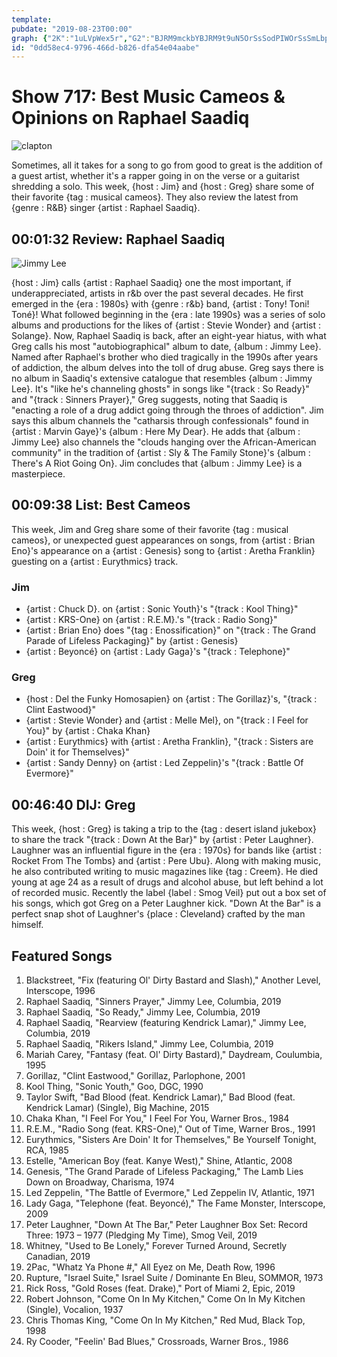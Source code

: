 ```yaml
---
template: 
pubdate: "2019-08-23T00:00"
graph: {"2K":"1uLVpWex5r","G2":"BJRM9mckbYBJRM9t9uN5OrSsSodPIWOrSsSmLbpC6LatmXJJWF6LatmS3ttlOO67FaHg414srM4OO67FBJEGjSnpzmBJEGjackW4YkFetz34ZPcXh6hz34ZPBF0T4thZoV4bV2WthZoVL3OkFthZoVmyKXypKpb5BGc5NmyKXy","25S":"BHm1GqYVo9BL9yYU3bTG"}
id: "0dd58ec4-9796-466d-b826-dfa54e04aabe"
---
```






# Show 717: Best Music Cameos & Opinions on Raphael Saadiq

![clapton](https://static.soundopinions.org/images/2019/clapton_beatles.jpg)

Sometimes, all it takes for a song to go from good to great is the addition of a guest artist, whether it's a rapper going in on the verse or a guitarist shredding a solo. This week, {host : Jim} and {host : Greg} share some of their favorite {tag : musical cameos}. They also review the latest from {genre : R&B} singer {artist : Raphael Saadiq}.



## 00:01:32 Review: Raphael Saadiq

![Jimmy Lee](https://static.soundopinions.org/assets/717/2K0.jpg)

{host : Jim} calls {artist : Raphael Saadiq} one the most important, if underappreciated, artists in r&b over the past several decades. He first emerged in the {era : 1980s} with {genre : r&b} band, {artist : Tony! Toni! Toné}! What followed beginning in the {era : late 1990s} was a series of solo albums and productions for the likes of {artist : Stevie Wonder} and {artist : Solange}. Now, Raphael Saadiq is back, after an eight-year hiatus, with what Greg calls his most "autobiographical" album to date, {album : Jimmy Lee}. Named after Raphael's brother who died tragically in the 1990s after years of addiction, the album delves into the toll of drug abuse.  Greg says there is no album in Saadiq's extensive catalogue that resembles {album : Jimmy Lee}. It's "like he's channeling ghosts" in songs like "{track : So Ready}" and "{track : Sinners Prayer}," Greg suggests, noting that Saadiq is "enacting a role of a drug addict going through the throes of addiction".  Jim says this album channels the "catharsis through confessionals" found in {artist : Marvin Gaye}'s {album : Here My Dear}. He adds that {album : Jimmy Lee} also channels the "clouds hanging over the African-American community" in the tradition of {artist : Sly & The Family Stone}'s {album : There's A Riot Going On}. Jim concludes that {album : Jimmy Lee} is a masterpiece.



## 00:09:38 List: Best Cameos

This week, Jim and Greg share some of their favorite {tag : musical cameos}, or unexpected guest appearances on songs, from {artist : Brian Eno}'s appearance on a {artist : Genesis} song to {artist : Aretha Franklin} guesting on a {artist : Eurythmics} track.


### Jim

- {artist : Chuck D}. on {artist : Sonic Youth}'s "{track : Kool Thing}"
- {artist : KRS-One} on {artist : R.E.M}.'s "{track : Radio Song}"
- {artist : Brian Eno} does "{tag : Enossification}" on "{track : The Grand Parade of Lifeless Packaging}" by {artist : Genesis}
- {artist : Beyoncé} on {artist : Lady Gaga}'s "{track : Telephone}"


### Greg

- {host : Del the Funky Homosapien} on {artist : The Gorillaz}'s, "{track : Clint Eastwood}"
- {artist : Stevie Wonder} and {artist : Melle Mel}, on "{track : I Feel for You}" by {artist : Chaka Khan}
- {artist : Eurythmics} with {artist : Aretha Franklin}, "{track : Sisters are Doin' it for Themselves}"
- {artist : Sandy Denny} on {artist : Led Zeppelin}'s "{track : Battle Of Evermore}"



## 00:46:40 DIJ: Greg

This week, {host : Greg} is taking a trip to the {tag : desert island jukebox} to share the track "{track : Down At the Bar}" by {artist : Peter Laughner}. Laughner was an influential figure in the {era : 1970s} for bands like {artist : Rocket From The Tombs} and {artist : Pere Ubu}. Along with making music, he also contributed writing to music magazines like {tag : Creem}. He died young at age 24 as a result of drugs and alcohol abuse, but left behind a lot of recorded music. Recently the label {label : Smog Veil} put out a box set of his songs, which got Greg on a Peter Laughner kick. "Down At the Bar" is a perfect snap shot of Laughner's {place : Cleveland} crafted by the man himself.



## Featured Songs

1. Blackstreet, "Fix (featuring Ol' Dirty Bastard and Slash)," Another Level, Interscope, 1996
2. Raphael Saadiq, "Sinners Prayer," Jimmy Lee, Columbia, 2019
3. Raphael Saadiq, "So Ready," Jimmy Lee, Columbia, 2019
4. Raphael Saadiq, "Rearview (featuring Kendrick Lamar)," Jimmy Lee, Columbia, 2019
5. Raphael Saadiq, "Rikers Island," Jimmy Lee, Columbia, 2019
6. Mariah Carey, "Fantasy (feat. Ol' Dirty Bastard)," Daydream, Coulumbia, 1995
7. Gorillaz, "Clint Eastwood," Gorillaz, Parlophone, 2001
8. Kool Thing, "Sonic Youth," Goo, DGC, 1990
9. Taylor Swift, "Bad Blood (feat. Kendrick Lamar)," Bad Blood (feat. Kendrick Lamar) (Single), Big Machine, 2015
10. Chaka Khan, "I Feel For You," I Feel For You, Warner Bros., 1984
11. R.E.M., "Radio Song (feat. KRS-One)," Out of Time, Warner Bros., 1991
12. Eurythmics, "Sisters Are Doin' It for Themselves," Be Yourself Tonight, RCA, 1985
13. Estelle, "American Boy (feat. Kanye West)," Shine, Atlantic, 2008
14. Genesis, "The Grand Parade of Lifeless Packaging," The Lamb Lies Down on Broadway, Charisma, 1974
15. Led Zeppelin, "The Battle of Evermore," Led Zeppelin IV, Atlantic, 1971
16. Lady Gaga, "Telephone (feat. Beyoncé)," The Fame Monster, Interscope, 2009
17. Peter Laughner, "Down At The Bar," Peter Laughner Box Set: Record Three: 1973 – 1977 (Pledging My Time), Smog Veil, 2019
18. Whitney, "Used to Be Lonely," Forever Turned Around, Secretly Canadian, 2019
19. 2Pac, "Whatz Ya Phone #," All Eyez on Me, Death Row, 1996
20. Rupture, "Israel Suite," Israel Suite / Dominante En Bleu, SOMMOR, 1973
21. Rick Ross, "Gold Roses (feat. Drake)," Port of Miami 2, Epic, 2019
22. Robert Johnson, "Come On In My Kitchen," Come On In My Kitchen (Single), Vocalion, 1937
23. Chris Thomas King, "Come On In My Kitchen," Red Mud, Black Top, 1998
24. Ry Cooder, "Feelin' Bad Blues," Crossroads, Warner Bros., 1986